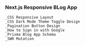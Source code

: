### Next.js Responsive BLog App

    _CSS Responsive Layout
    _CSS Dark Mode Theme Toggle Design
    _Pagination Button Design
    _How to Sign in with Google
    _Prisma Blog App Schema
    _SWR Mutation
